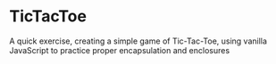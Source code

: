 # TicTacToe
A quick exercise, creating a simple game of Tic-Tac-Toe, using vanilla JavaScript to practice proper encapsulation and enclosures
